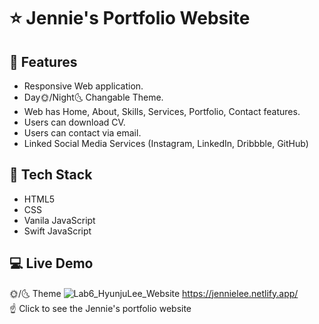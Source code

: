 # ⭐ Jennie's Portfolio Website

## 🌱 Features 
- Responsive Web application. 
- Day:sun_with_face:/Night:last_quarter_moon_with_face: Changable Theme.
- Web has Home, About, Skills, Services, Portfolio, Contact features.
- Users can download CV.
- Users can contact via email.
- Linked Social Media Services (Instagram, LinkedIn, Dribbble, GitHub)

## 📌 Tech Stack
- HTML5
- CSS
- Vanila JavaScript
- Swift JavaScript

## :computer: Live Demo
:sun_with_face:/:last_quarter_moon_with_face: Theme
![Lab6_HyunjuLee_Website](https://user-images.githubusercontent.com/97131199/180634304-1cde9594-4fed-405e-a59f-8e348cb99cb2.jpg)
https://jennielee.netlify.app/ <br>
:point_up: Click to see the Jennie's portfolio website
